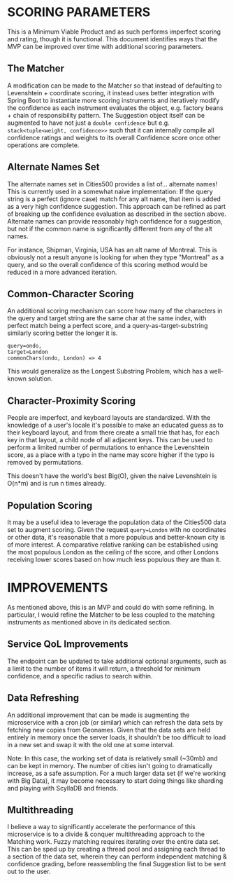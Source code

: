 # SCORING PARAMETERS
This is a Minimum Viable Product and as such performs imperfect scoring and rating, though it is functional. This
document identifies ways that the MVP can be improved over time with additional scoring parameters.

## The Matcher
A modification can be made to the Matcher so that instead of defaulting to Levenshtein + coordinate scoring, it instead
uses better integration with Spring Boot to instantiate more scoring instruments and iteratively modify the confidence
as each instrument evaluates the object, e.g. factory beans + chain of responsibility pattern. The Suggestion object
itself can be augmented to have not just a `double confidence` but e.g. `stack<tuple<weight, confidence>>` such that 
it can internally compile all confidence ratings and weights to its overall Confidence score once other operations
are complete.

## Alternate Names Set
The alternate names set in Cities500 provides a list of... alternate names! This is currently used in a somewhat
naive implementation: If the query string is a perfect (ignore case) match for any alt name, that item is added as
a very high confidence suggestion. This approach can be refined as part of breaking up the confidence evaluation
as described in the section above. Alternate names can provide reasonably high confidence for a suggestion,
but not if the common name is significantly different from any of the alt names.

For instance, Shipman, Virginia, USA has an alt name of Montreal. This is obviously not a result anyone is looking
for when they type "Montreal" as a query, and so the overall confidence of this scoring method would be reduced in
a more advanced iteration.

## Common-Character Scoring
An additional scoring mechanism can score how many of the characters in the query and target string are the same char
at the same index, with perfect match being a perfect score, and a query-as-target-substring similarly scoring better
the longer it is.
```
query=ondo, 
target=London
commonChars(ondo, London) => 4
```
This would generalize as the Longest Substring Problem, which has a well-known solution.

## Character-Proximity Scoring
People are imperfect, and keyboard layouts are standardized. With the knowledge of a user's locale it's possible
to make an educated guess as to their keyboard layout, and from there create a small trie that has, for each key
in that layout, a child node of all adjacent keys. This can be used to perform a limited number of permutations
to enhance the Levenshtein score, as a place with a typo in the name may score higher if the typo is removed by
permutations.

This doesn't have the world's best Big(O), given the naive Levenshtein is O(n*m) and is run n times already.

## Population Scoring
It may be a useful idea to leverage the population data of the Cities500 data set to augment scoring. Given the request
`query=London` with no coordinates or other data, it's reasonable that a more populous and better-known city is of
more interest. A comparative relative ranking can be established using the most populous London as the ceiling of the
score, and other Londons receiving lower scores based on how much less populous they are than it.

# IMPROVEMENTS
As mentioned above, this is an MVP and could do with some refining. In particular, I would refine the Matcher to be
less coupled to the matching instruments as mentioned above in its dedicated section.

## Service QoL Improvements
The endpoint can be updated to take additional optional arguments, such as a limit to the number of items it will
return, a threshold for minimum confidence, and a specific radius to search within.

## Data Refreshing
An additional improvement that can be made is augmenting the microservice with a cron job (or similar) which can refresh
the data sets by fetching new copies from Geonames. Given that the data sets are held entirely in memory once the
server loads, it shouldn't be too difficult to load in a new set and swap it with the old one at some interval.

Note: In this case, the working set of data is relatively small (~30mb) and can be kept in memory. The number of cities
isn't going to dramatically increase, as a safe assumption. For a much larger data set (if we're working with Big Data),
it may become necessary to start doing things like sharding and playing with ScyllaDB and friends.

## Multithreading
I believe a way to significantly accelerate the performance of this microservice is to a divide & conquer 
multithreading approach to the Matching work. Fuzzy matching requires iterating over the entire data set. 
This can be sped up by creating a thread pool and assigning each thread to a section of the data set, wherein
they can perform independent matching & confidence grading, before reassembling the final Suggestion list to be sent
out to the user.
